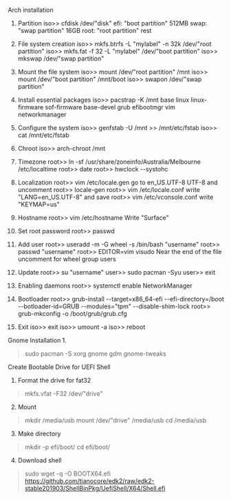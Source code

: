 Arch installation

1. Partition
iso>> cfdisk /dev/"disk"
efi: "boot partition" 512MB
swap: "swap partition" 16GB
root: "root partition" rest

2. File system creation
iso>> mkfs.btrfs -L "mylabel" -n 32k /dev/"root partition"
iso>> mkfs.fat -f 32 -L "mylabel" /dev/"boot partition"
iso>> mkswap /dev/"swap partition"

3. Mount the file system
iso>> mount /dev/"root partition" /mnt
iso>> mount /dev/"boot partition" /mnt/boot
iso>> swapon /dev/"swap partition"

4. Install essential packages
iso>> pacstrap -K /mnt base linux linux-firmware sof-firmware base-devel grub efibootmgr vim networkmanager

5. Configure the system
iso>> genfstab -U /mnt >> /mnt/etc/fstab
iso>> cat /mnt/etc/fstab

6. Chroot
iso>> arch-chroot /mnt

7. Timezone
root>> ln -sf /usr/share/zoneinfo/Australia/Melbourne /etc/localtime
root>> date
root>> hwclock --systohc

8. Localization
root>> vim /etc/locale.gen
go to en_US.UTF-8 UTF-8 and uncomment
root>> locale-gen
root>> vim /etc/locale.conf
write "LANG=en_US.UTF-8" and save
root>> vim /etc/vconsole.conf
write "KEYMAP=us"

9. Hostname
root>> vim /etc/hostname
Write "Surface"

10. Set root password
root>> passwd

11. Add user
root>> useradd -m -G wheel -s /bin/bash "username"
root>> passwd "username"
root>> EDITOR=vim visudo
Near the end of the file uncomment for wheel group users

12. Update
root>> su "username"
user>> sudo pacman -Syu
user>> exit

13. Enabling daemons
root>> systemctl enable NetworkManager

14. Bootloader
root>> grub-install --target=x86_64-efi --efi-directory=/boot --botloader-id=GRUB --modules="tpm" --disable-shim-lock
root>> grub-mkconfig -o /boot/grub/grub.cfg

15. Exit
iso>> exit
iso>> umount -a
iso>> reboot


Gnome Installation
1.
> sudo pacman -S xorg gnome gdm gnome-tweaks


Create Bootable Drive for UEFI Shell
1. Format the drive for fat32
> mkfs.vfat -F32 /dev/"drive"
2. Mount
> mkdir /media/usb
> mount /dev/"drive" /media/usb
> cd /media/usb
3. Make directory
> mkdir -p efi/boot/
> cd efi/boot/
4. Download shell
> sudo wget -q -O BOOTX64.efi https://github.com/tianocore/edk2/raw/edk2-stable201903/ShellBinPkg/UefiShell/X64/Shell.efi
